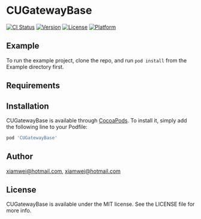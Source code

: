 # CUGatewayBase

[![CI Status](https://img.shields.io/travis/xiamwei@hotmail.com/CUGatewayBase.svg?style=flat)](https://travis-ci.org/xiamwei@hotmail.com/CUGatewayBase)
[![Version](https://img.shields.io/cocoapods/v/CUGatewayBase.svg?style=flat)](https://cocoapods.org/pods/CUGatewayBase)
[![License](https://img.shields.io/cocoapods/l/CUGatewayBase.svg?style=flat)](https://cocoapods.org/pods/CUGatewayBase)
[![Platform](https://img.shields.io/cocoapods/p/CUGatewayBase.svg?style=flat)](https://cocoapods.org/pods/CUGatewayBase)

## Example

To run the example project, clone the repo, and run `pod install` from the Example directory first.

## Requirements

## Installation

CUGatewayBase is available through [CocoaPods](https://cocoapods.org). To install
it, simply add the following line to your Podfile:

```ruby
pod 'CUGatewayBase'
```

## Author

xiamwei@hotmail.com, xiamwei@hotmail.com

## License

CUGatewayBase is available under the MIT license. See the LICENSE file for more info.
